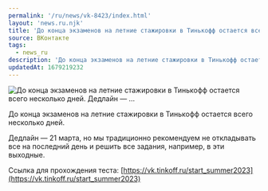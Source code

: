 ```yaml
---
permalink: '/ru/news/vk-8423/index.html'
layout: 'news.ru.njk'
title: 'До конца экзаменов на летние стажировки в Тинькофф остается всего несколько дней.    Дедлайн — …'
source: ВКонтакте
tags:
  - news_ru
description: 'До конца экзаменов на летние стажировки в Тинькофф остается всего несколько дней.    Дедлайн — …'
updatedAt: 1679219232
---
```

![До конца экзаменов на летние стажировки в Тинькофф остается всего несколько дней.    Дедлайн — …](https://sun1-29.userapi.com/impg/61uaYPOpweeRv_ZiY4bFKspON9cS4A9qSuLmAQ/wiMDP2YLEoI.jpg?size=1080x1080&quality=96&sign=a2c6f158b40657d82206291d3edf5b36&c_uniq_tag=aBDOw3V8ZfqR99y2rYEp7i6QFsdqQIKmO-wifwEkRJw&type=album)

До конца экзаменов на летние стажировки в Тинькофф остается всего несколько дней.

Дедлайн — 21 марта, но мы традиционно рекомендуем не откладывать все на последний день и решить все задания, например, в эти выходные.

Ссылка для прохождения теста: [https://vk.tinkoff.ru/start_summer2023](https://vk.tinkoff.ru/start_summer2023)
